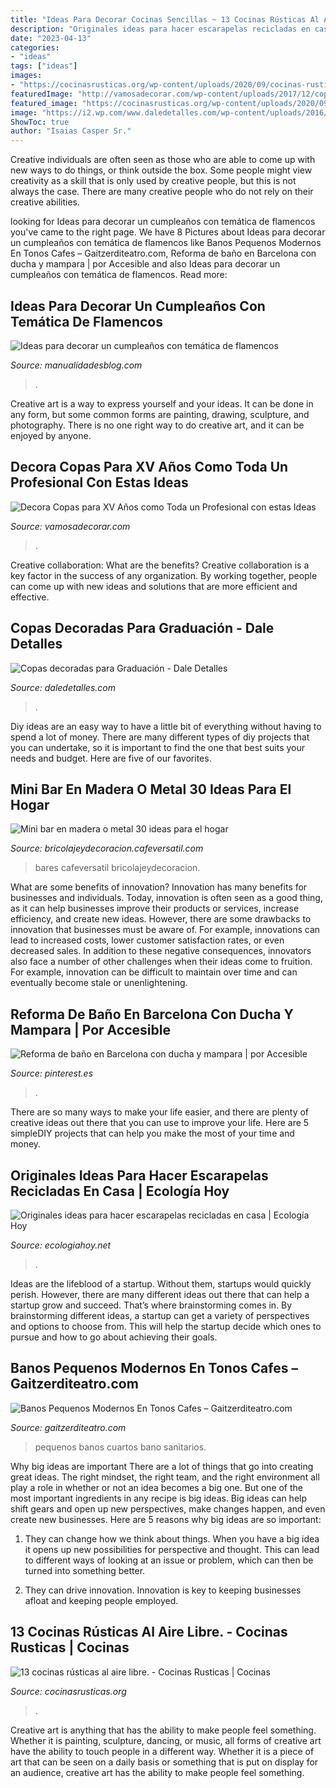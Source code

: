```yaml
---
title: "Ideas Para Decorar Cocinas Sencillas ~ 13 Cocinas Rústicas Al Aire Libre."
description: "Originales ideas para hacer escarapelas recicladas en casa"
date: "2023-04-13"
categories:
- "ideas"
tags: ["ideas"]
images:
- "https://cocinasrusticas.org/wp-content/uploads/2020/09/cocinas-rusticas-al-aire-libre-07.jpg"
featuredImage: "http://vamosadecorar.com/wp-content/uploads/2017/12/copas-xv-8.jpg"
featured_image: "https://cocinasrusticas.org/wp-content/uploads/2020/09/cocinas-rusticas-al-aire-libre-07.jpg"
image: "https://i2.wp.com/www.daledetalles.com/wp-content/uploads/2016/04/copa-para-graduacion1.jpg"
ShowToc: true
author: "Isaias Casper Sr."
---
```



Creative individuals are often seen as those who are able to come up with new ways to do things, or think outside the box. Some people might view creativity as a skill that is only used by creative people, but this is not always the case. There are many creative people who do not rely on their creative abilities.

	

		
looking for Ideas para decorar un cumpleaños con temática de flamencos you've came to the right page. We have 8 Pictures about Ideas para decorar un cumpleaños con temática de flamencos like Banos Pequenos Modernos En Tonos Cafes – Gaitzerditeatro.com, Reforma de baño en Barcelona con ducha y mampara | por Accesible and also Ideas para decorar un cumpleaños con temática de flamencos. Read more:
		
    
## Ideas Para Decorar Un Cumpleaños Con Temática De Flamencos

<img loading=lazy src="https://www.manualidadesblog.com/wp-content/uploads/2019/07/flamenco-cumpleaños6-min.jpg" onerror="this.onerror=null;this.src='https://tse2.mm.bing.net/th?id=OIP.b7YLRcauO0nzNDJFi5SIKwHaLH&amp;pid=15.1';" alt="Ideas para decorar un cumpleaños con temática de flamencos">

_Source: manualidadesblog.com_

>. 

	

Creative art is a way to express yourself and your ideas. It can be done in any form, but some common forms are painting, drawing, sculpture, and photography. There is no one right way to do creative art, and it can be enjoyed by anyone.

    
## Decora Copas Para XV Años Como Toda Un Profesional Con Estas Ideas

<img loading=lazy src="http://vamosadecorar.com/wp-content/uploads/2017/12/copas-xv-8.jpg" onerror="this.onerror=null;this.src='https://tse1.mm.bing.net/th?id=OIP.fkvH0GfnkB377I9JNip0lgAAAA&amp;pid=15.1';" alt="Decora Copas para XV Años como Toda un Profesional con estas Ideas">

_Source: vamosadecorar.com_

>. 

	

Creative collaboration: What are the benefits?
Creative collaboration is a key factor in the success of any organization. By working together, people can come up with new ideas and solutions that are more efficient and effective.

    
## Copas Decoradas Para Graduación - Dale Detalles

<img loading=lazy src="https://i2.wp.com/www.daledetalles.com/wp-content/uploads/2016/04/copa-para-graduacion1.jpg" onerror="this.onerror=null;this.src='https://tse1.mm.bing.net/th?id=OIP.N-YzMS5RobjEZsV8LRc5NwHaJ5&amp;pid=15.1';" alt="Copas decoradas para Graduación - Dale Detalles">

_Source: daledetalles.com_

>. 

	

Diy ideas are an easy way to have a little bit of everything without having to spend a lot of money. There are many different types of diy projects that you can undertake, so it is important to find the one that best suits your needs and budget. Here are five of our favorites.

    
## Mini Bar En Madera O Metal 30 Ideas Para El Hogar

<img loading=lazy src="http://bricolajeydecoracion.cafeversatil.com/wp-content/uploads/2015/01/004.jpg" onerror="this.onerror=null;this.src='https://tse4.mm.bing.net/th?id=OIP.VaDf4rHx2MlPuXFpZW97zQHaLH&amp;pid=15.1';" alt="Mini bar en madera o metal 30 ideas para el hogar">

_Source: bricolajeydecoracion.cafeversatil.com_

>bares cafeversatil bricolajeydecoracion. 

	

What are some benefits of innovation?
Innovation has many benefits for businesses and individuals. Today, innovation is often seen as a good thing, as it can help businesses improve their products or services, increase efficiency, and create new ideas. However, there are some drawbacks to innovation that businesses must be aware of. For example, innovations can lead to increased costs, lower customer satisfaction rates, or even decreased sales. In addition to these negative consequences, innovators also face a number of other challenges when their ideas come to fruition. For example, innovation can be difficult to maintain over time and can eventually become stale or unenlightening.

    
## Reforma De Baño En Barcelona Con Ducha Y Mampara | Por Accesible

<img loading=lazy src="https://i.pinimg.com/736x/d6/a1/5b/d6a15b66123734d1f737d32186486032--barcelona.jpg" onerror="this.onerror=null;this.src='https://tse1.mm.bing.net/th?id=OIP.UZzlJUCo2VBRlUxPCFX2AwHaJ3&amp;pid=15.1';" alt="Reforma de baño en Barcelona con ducha y mampara | por Accesible">

_Source: pinterest.es_

>. 

	

There are so many ways to make your life easier, and there are plenty of creative ideas out there that you can use to improve your life. Here are 5 simpleDIY projects that can help you make the most of your time and money.

    
## Originales Ideas Para Hacer Escarapelas Recicladas En Casa | Ecología Hoy

<img loading=lazy src="http://ecologiahoy.net/wp-content/uploads/2016/06/IMG_1466.jpg" onerror="this.onerror=null;this.src='https://tse4.mm.bing.net/th?id=OIP.kvGIMuGPAh9UuOkfSZy9xgHaJ3&amp;pid=15.1';" alt="Originales ideas para hacer escarapelas recicladas en casa | Ecología Hoy">

_Source: ecologiahoy.net_

>. 

	

Ideas are the lifeblood of a startup. Without them, startups would quickly perish. However, there are many different ideas out there that can help a startup grow and succeed. That’s where brainstorming comes in. By brainstorming different ideas, a startup can get a variety of perspectives and options to choose from. This will help the startup decide which ones to pursue and how to go about achieving their goals.

    
## Banos Pequenos Modernos En Tonos Cafes – Gaitzerditeatro.com

<img loading=lazy src="https://i1.wp.com/casaydiseno.com/wp-content/uploads/2016/06/cuartos-bano-pequenos-disenos-unicos-marron.jpg?w=1138&amp;strip=all" onerror="this.onerror=null;this.src='https://tse1.mm.bing.net/th?id=OIP.d4WZWm-Og0eoJ7HnHs-XFwHaLF&amp;pid=15.1';" alt="Banos Pequenos Modernos En Tonos Cafes – Gaitzerditeatro.com">

_Source: gaitzerditeatro.com_

>pequenos banos cuartos bano sanitarios. 

	

Why big ideas are important
There are a lot of things that go into creating great ideas. The right mindset, the right team, and the right environment all play a role in whether or not an idea becomes a big one. But one of the most important ingredients in any recipe is big ideas. Big ideas can help shift gears and open up new perspectives, make changes happen, and even create new businesses. Here are 5 reasons why big ideas are so important: 
1. They can change how we think about things. When you have a big idea it opens up new possibilities for perspective and thought. This can lead to different ways of looking at an issue or problem, which can then be turned into something better. 

2. They can drive innovation. Innovation is key to keeping businesses afloat and keeping people employed.

    
## 13 Cocinas Rústicas Al Aire Libre. - Cocinas Rusticas | Cocinas

<img loading=lazy src="https://cocinasrusticas.org/wp-content/uploads/2020/09/cocinas-rusticas-al-aire-libre-07.jpg" onerror="this.onerror=null;this.src='https://tse3.mm.bing.net/th?id=OIP.NCNb0DwhP3okTl0O1RxgdQHaNI&amp;pid=15.1';" alt="13 cocinas rústicas al aire libre. - Cocinas Rusticas | Cocinas">

_Source: cocinasrusticas.org_

>. 

	

Creative art is anything that has the ability to make people feel something. Whether it is painting, sculpture, dancing, or music, all forms of creative art have the ability to touch people in a different way. Whether it is a piece of art that can be seen on a daily basis or something that is put on display for an audience, creative art has the ability to make people feel something.

